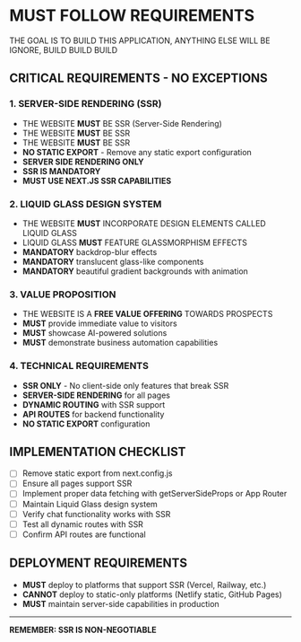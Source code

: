 # MUST FOLLOW REQUIREMENTS
THE GOAL IS TO BUILD THIS APPLICATION, ANYTHING ELSE WILL BE IGNORE, BUILD BUILD BUILD
## CRITICAL REQUIREMENTS - NO EXCEPTIONS

### 1. SERVER-SIDE RENDERING (SSR)
- THE WEBSITE **MUST** BE SSR (Server-Side Rendering)
- THE WEBSITE **MUST** BE SSR 
- THE WEBSITE **MUST** BE SSR
- **NO STATIC EXPORT** - Remove any static export configuration
- **SERVER SIDE RENDERING ONLY**
- **SSR IS MANDATORY**
- **MUST USE NEXT.JS SSR CAPABILITIES**

### 2. LIQUID GLASS DESIGN SYSTEM
- THE WEBSITE **MUST** INCORPORATE DESIGN ELEMENTS CALLED LIQUID GLASS
- LIQUID GLASS **MUST** FEATURE GLASSMORPHISM EFFECTS
- **MANDATORY** backdrop-blur effects
- **MANDATORY** translucent glass-like components
- **MANDATORY** beautiful gradient backgrounds with animation

### 3. VALUE PROPOSITION
- THE WEBSITE IS A **FREE VALUE OFFERING** TOWARDS PROSPECTS
- **MUST** provide immediate value to visitors
- **MUST** showcase AI-powered solutions
- **MUST** demonstrate business automation capabilities

### 4. TECHNICAL REQUIREMENTS
- **SSR ONLY** - No client-side only features that break SSR
- **SERVER-SIDE RENDERING** for all pages
- **DYNAMIC ROUTING** with SSR support
- **API ROUTES** for backend functionality
- **NO STATIC EXPORT** configuration

## IMPLEMENTATION CHECKLIST

- [ ] Remove static export from next.config.js
- [ ] Ensure all pages support SSR
- [ ] Implement proper data fetching with getServerSideProps or App Router
- [ ] Maintain Liquid Glass design system
- [ ] Verify chat functionality works with SSR
- [ ] Test all dynamic routes with SSR
- [ ] Confirm API routes are functional

## DEPLOYMENT REQUIREMENTS

- **MUST** deploy to platforms that support SSR (Vercel, Railway, etc.)
- **CANNOT** deploy to static-only platforms (Netlify static, GitHub Pages)
- **MUST** maintain server-side capabilities in production

---

**REMEMBER: SSR IS NON-NEGOTIABLE**